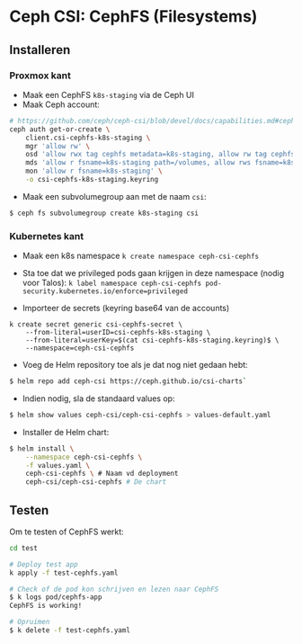

# Ceph CSI: CephFS (Filesystems)


## Installeren

### Proxmox kant
- Maak een CephFS `k8s-staging` via de Ceph UI
- Maak Ceph account:
```bash
# https://github.com/ceph/ceph-csi/blob/devel/docs/capabilities.md#cephfs
ceph auth get-or-create \
    client.csi-cephfs-k8s-staging \
    mgr 'allow rw' \
    osd 'allow rwx tag cephfs metadata=k8s-staging, allow rw tag cephfs data=k8s-staging' \
    mds 'allow r fsname=k8s-staging path=/volumes, allow rws fsname=k8s-staging path=/volumes/csi' \
    mon 'allow r fsname=k8s-staging' \
    -o csi-cephfs-k8s-staging.keyring
```

- Maak een subvolumegroup aan met de naam `csi`:
```bash
$ ceph fs subvolumegroup create k8s-staging csi
```

### Kubernetes kant

- Maak een k8s namespace `k create namespace ceph-csi-cephfs`

- Sta toe dat we privileged pods gaan krijgen in deze namespace (nodig voor Talos): `k label namespace ceph-csi-cephfs pod-security.kubernetes.io/enforce=privileged`

- Importeer de secrets (keyring base64 van de accounts)
```
k create secret generic csi-cephfs-secret \
    --from-literal=userID=csi-cephfs-k8s-staging \
    --from-literal=userKey=$(cat csi-cephfs-k8s-staging.keyring)$ \
    --namespace=ceph-csi-cephfs
```

- Voeg de Helm repository toe als je dat nog niet gedaan hebt:
```bash
$ helm repo add ceph-csi https://ceph.github.io/csi-charts`
```

- Indien nodig, sla de standaard values op:
```bash
$ helm show values ceph-csi/ceph-csi-cephfs > values-default.yaml
```

- Installer de Helm chart:
```bash
$ helm install \
    --namespace ceph-csi-cephfs \
    -f values.yaml \
    ceph-csi-cephfs \ # Naam vd deployment
    ceph-csi/ceph-csi-cephfs # De chart
```

## Testen

Om te testen of CephFS werkt:

```bash
cd test

# Deploy test app
k apply -f test-cephfs.yaml

# Check of de pod kon schrijven en lezen naar CephFS
$ k logs pod/cephfs-app
CephFS is working!

# Opruimen
$ k delete -f test-cephfs.yaml
```
